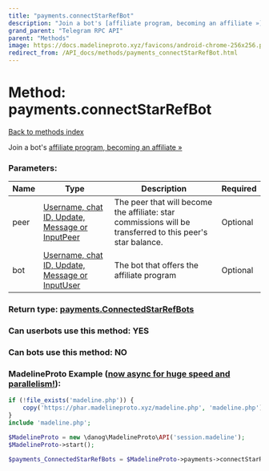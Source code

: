 ```yaml
---
title: "payments.connectStarRefBot"
description: "Join a bot's [affiliate program, becoming an affiliate »](https://core.telegram.org/api/bots/referrals#becoming-an-affiliate)"
grand_parent: "Telegram RPC API"
parent: "Methods"
image: https://docs.madelineproto.xyz/favicons/android-chrome-256x256.png
redirect_from: /API_docs/methods/payments_connectStarRefBot.html
---
```

# Method: payments.connectStarRefBot
[Back to methods index](index.html)



Join a bot's [affiliate program, becoming an affiliate »](https://core.telegram.org/api/bots/referrals#becoming-an-affiliate)

### Parameters:

| Name     |    Type       | Description | Required |
|----------|---------------|-------------|----------|
|peer|[Username, chat ID, Update, Message or InputPeer](/API_docs/types/InputPeer.html) | The peer that will become the affiliate: star commissions will be transferred to this peer's star balance. | Optional|
|bot|[Username, chat ID, Update, Message or InputUser](/API_docs/types/InputUser.html) | The bot that offers the affiliate program | Optional|


### Return type: [payments.ConnectedStarRefBots](/API_docs/types/payments.ConnectedStarRefBots.html)

### Can userbots use this method: **YES**

### Can bots use this method: **NO**


### MadelineProto Example ([now async for huge speed and parallelism!](https://docs.madelineproto.xyz/docs/ASYNC.html)):


```php
if (!file_exists('madeline.php')) {
    copy('https://phar.madelineproto.xyz/madeline.php', 'madeline.php');
}
include 'madeline.php';

$MadelineProto = new \danog\MadelineProto\API('session.madeline');
$MadelineProto->start();

$payments_ConnectedStarRefBots = $MadelineProto->payments->connectStarRefBot(peer: $InputPeer, bot: $InputUser, );
```

